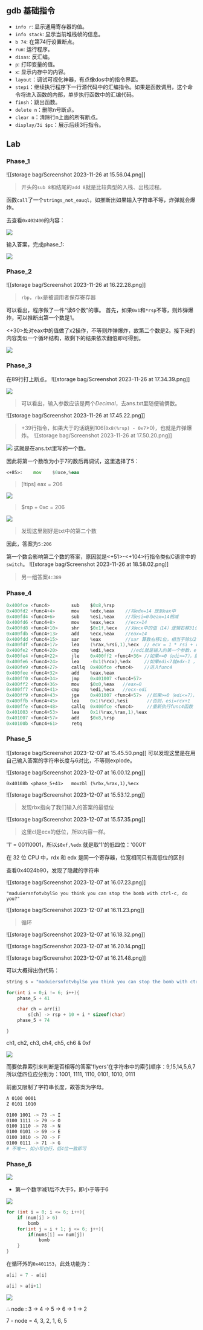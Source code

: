 ## gdb 基础指令

- `info r`: 显示通用寄存器的值。
- `info stack`: 显示当前堆栈帧的信息。
- `b 74`: 在第74行设置断点。
- `run`: 运行程序。
- `disas`: 反汇编。
- `p`: 打印变量的值。
- `x`: 显示内存中的内容。
- `layout`：调试可视化神器，有点像dos中的指令界面。
- `stepi`：继续执行程序下一行源代码中的汇编指令。如果是函数调用，这个命令将进入函数的内部，单步执行函数中的汇编代码。
- `finsh`：跳出函数。 
- `delete n`：删除n号断点。
- `clear n`：清除行n上面的所有断点。 
- `display/3i $pc`：展示后续3行指令。

## Lab
### Phase_1
![[storage bag/Screenshot 2023-11-26 at 15.56.04.png]]
> 开头的`sub 8`和结尾的`add 8`就是比较典型的入栈、出栈过程。

函数`call`了一个`strings_not_eauql`，如推断出如果输入字符串不等，炸弹就会爆炸。

去查看`0x402400`的内容：

![](storage%20bag/Screenshot%202023-11-26%20at%2016.14.32.png)

输入答案，完成phase_1:

![](storage%20bag/Screenshot%202023-11-26%20at%2016.17.46.png)

### Phase_2
![[storage bag/Screenshot 2023-11-26 at 16.22.28.png]]
> `rbp`，`rbx`是被调用者保存寄存器

可以看出，程序做了一件“读6个数”的事。
首先，如果`0x1`和`*rsp`不等，则炸弹爆炸，可以推断出第一个数是1。

<+30>处对eax中的值做了x2操作，不等则炸弹爆炸，故第二个数是2。接下来的内容类似一个循环结构，故剩下的结果依次翻倍即可得到。

![](storage%20bag/Screenshot%202023-11-26%20at%2017.21.54.png)

### Phase_3

在89行打上断点。
![[storage bag/Screenshot 2023-11-26 at 17.34.39.png]]


![](storage%20bag/Screenshot%202023-11-26%20at%2017.35.14.png)
> 可以看出，输入参数应该是两个*Decimal*，去ans.txt里随便输俩数。

![[storage bag/Screenshot 2023-11-26 at 17.45.22.png]]
> +39行指令，如果大于的话跳到106(`0x8(%rsp) - 0x7`>0)，也就是炸弹爆炸。
![[storage bag/Screenshot 2023-11-26 at 17.50.20.png]]

![](storage%20bag/Screenshot%202023-11-26%20at%2017.52.14.png)
这就是在ans.txt里写的一个数。

因此将第一个数改为小于7的数后再调试，这里选择了5：
```asm
<+85>:    mov    $0xce,%eax
```
> [!tips]
> eax = 206

![](storage%20bag/Screenshot%202023-11-26%20at%2018.33.32.png)
> $rsp + 0xc = 206

![](storage%20bag/Screenshot%202023-11-26%20at%2018.34.12.png)
> 发现这里刚好是txt中的第二个数

因此，答案为`5:206`

第一个数会影响第二个数的答案，原因就是<+51>-<+104>行指令类似C语言中的`switch`。
![[storage bag/Screenshot 2023-11-26 at 18.58.02.png]]
> 另一组答案`4:389`

### Phase_4

```C
0x400fce <func4>        sub    $0x8,%rsp                                                        
0x400fd2 <func4+4>      mov    %edx,%eax    //将edx=14 放到eax中                                                   
0x400fd4 <func4+6>      sub    %esi,%eax    //将esi=0与eax=14相减                                                    
0x400fd6 <func4+8>      mov    %eax,%ecx    //ecx=14                                                    
0x400fd8 <func4+10>     shr    $0x1f,%ecx   //对ecx中的值（14）逻辑右移31位 ，ecx=0                                                   
0x400fdb <func4+13>     add    %ecx,%eax    //eax=14                                                    
0x400fdd <func4+15>     sar    %eax         //sar 算数右移1位，相当于除以2，eax=1110>>1=0x7                                                    
0x400fdf <func4+17>     lea    (%rax,%rsi,1),%ecx  // ecx = 1 * rsi + rax =1*0+0x7=0x7                                            
0x400fe2 <func4+20>     cmp    %edi,%ecx      //edi就是输入的第一个参数，ecx-edi=0x7-edi                                                  
0x400fe4 <func4+22>     jle    0x400ff2 <func4+36> //如果<=0（edi>=7），就跳转到func4+36                                            
0x400fe6 <func4+24>     lea    -0x1(%rcx),%edx     //如果edi<7就edx-1 ，edx = rcx-1                                           
0x400fe9 <func4+27>     callq  0x400fce <func4>    //进入func4                                            
0x400fee <func4+32>     add    %eax,%eax                                                        
0x400ff0 <func4+34>     jmp    0x401007 <func4+57>                                              
0x400ff2 <func4+36>     mov    $0x0,%eax   //eax=0                                                     
0x400ff7 <func4+41>     cmp    %edi,%ecx   //ecx-edi                                                     
0x400ff9 <func4+43>     jge    0x401007 <func4+57>  //如果>=0（edi<=7），就跳出函数                                            
0x400ffb <func4+45>     lea    0x1(%rcx),%esi       //否则，esi=rcx+1                                      1
0x400ffe <func4+48>     callq  0x400fce <func4>     //重新执行func4函数                                         
0x401003 <func4+53>     lea    0x1(%rax,%rax,1),%eax                                            
0x401007 <func4+57>     add    $0x8,%rsp                                                        
0x40100b <func4+61>     retq 
```

### Phase_5

![[storage bag/Screenshot 2023-12-07 at 15.45.50.png]]
可以发现这里是在用自己输入答案的字符串长度与6对比，不等则explode。

![[storage bag/Screenshot 2023-12-07 at 16.00.12.png]]

`0x40108b <phase_5+41>   movzbl (%rbx,%rax,1),%ecx`

![[storage bag/Screenshot 2023-12-07 at 15.53.12.png]]
> 发现rbx指向了我们输入的答案的最低位

![[storage bag/Screenshot 2023-12-07 at 15.57.35.png]]
> 这里cl是ecx的低位，所以内容一样。

'1' = 00110001，所以`$0xf,%edx`  就是取'1'的低四位：'0001'

在 32 位 CPU 中，rdx 和 edx 是同一个寄存器，位宽相同只有高低位的区别

查看0x4024b90，发现了隐藏的字符串

![[storage bag/Screenshot 2023-12-07 at 16.07.23.png]]

```text
"maduiersnfotvbylSo you think you can stop the bomb with ctrl-c, do you?"
```

![[storage bag/Screenshot 2023-12-07 at 16.11.23.png]]
> 循环

![[storage bag/Screenshot 2023-12-07 at 16.18.32.png]]

![[storage bag/Screenshot 2023-12-07 at 16.20.14.png]]

![[storage bag/Screenshot 2023-12-07 at 16.21.48.png]]

可以大概得出伪代码：
```C
string s = "maduiersnfotvbylSo you think you can stop the bomb with ctrl-c, do you?

for(int i = 0;i != 6; i++){
	phase_5 + 41

	char ch = arr[i]
		s[ch] -> rsp + 10 + i * sizeof(char)
	phase_5 + 74

}
```

ch1, ch2, ch3, ch4, ch5, ch6 & 0xf

![](storage%20bag/Screenshot%202024-01-28%20at%2018.00.09.png)

而要依靠索引来判断是否相等的答案'flyers'在字符串中的索引顺序：9,15,14,5,6,7
所以低四位应分别为：1001, 1111, 1110, 0101, 1010, 0111

前面又限制了字符串长度，故答案为字母。

```sh
A 0100 0001
Z 0101 1010

0100 1001 -> 73 -> I
0100 1111 -> 79 -> O
0100 1110 -> 78 -> N
0100 0101 -> 69 -> E
0100 1010 -> 70 -> F
0100 0111 -> 71 -> G
# 不唯一，如小写也行，低4位一致即可
```

### Phase_6

![](storage%20bag/Screenshot%202024-01-28%20at%2018.21.06.png)

- 第一个数字减1后不大于5，即小于等于6

![](storage%20bag/Screenshot%202024-01-28%20at%2018.44.20.png)

```cpp
for (int i = 0; i <= 6; i++){
	if (num[i] > 6)
		bomb
	for(int j = i + 1; j <= 6; j++){
		if(nums[i] == num[j])
			bomb
	}
}
```

在循环外的`0x401153`，此处功能为：
```cpp
a[i] = 7 - a[i]
```

```cpp
a[i] > a[i+1]
```

![](storage%20bag/Pasted%20image%2020240128185938.png)

$\therefore$ node : 3 -> 4 -> 5 -> 6 -> 1 -> 2

7 - node = 4, 3, 2, 1, 6, 5

